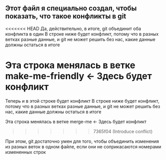 ## Этот файл я специально создал, чтобы показать, что такое конфликты в git
<<<<<<< HEAD
Да, действительно, в итоге, git объединит оба конфликта в один
В строке ниже будет конфликт, потому что в разных ветках разные данные, и git не может решить без нас, какие данные должны остаться в итоге

Эта строка менялась в ветке make-me-friendly <- Здесь будет конфликт
=======
Теперь и в этой строке будет конфликт
В строке ниже будет конфликт, потому что в разных ветках разные данные, и git не может решить без нас, какие данные должны остаться в итоге

Эта строка менялась в ветке merge-me <- Здесь будет конфликт
>>>>>>> 7365f04 (Introduce conflict)

При этом, git достаточно умен для того, чтобы объединить изменения из разных веток в одном файле, если они не соприкасаются номерами измененных строк

